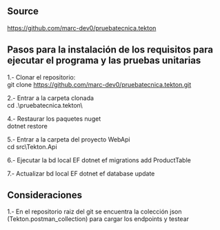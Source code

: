 ## Source

https://github.com/marc-dev0/pruebatecnica.tekton

## Pasos para la instalación de los requisitos para ejecutar el programa y las pruebas unitarias
1.- Clonar el repositorio:\
git clone https://github.com/marc-dev0/pruebatecnica.tekton.git

2.- Entrar a la carpeta clonada\
cd .\pruebatecnica.tekton\

4.- Restaurar los paquetes nuget\
dotnet restore

5.- Entrar a la carpeta del proyecto WebApi\
cd src\Tekton.Api

6.- Ejecutar la bd local EF
dotnet ef migrations add ProductTable

7.- Actualizar bd local EF
dotnet ef database update

## Consideraciones
1.- En el repositorio raiz del git se encuentra la colección json (Tekton.postman_collection) para cargar los endpoints y testear